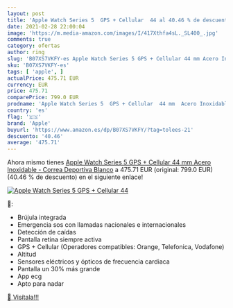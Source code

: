 ```yaml
---
layout: post
title: 'Apple Watch Series 5  GPS + Cellular  44 al 40.46 % de descuento'
date: 2021-02-28 22:00:04
image: 'https://m.media-amazon.com/images/I/417Xthfa4sL._SL400_.jpg'
comments: true
category: ofertas
author: ring
slug: 'B07XS7VKFY-es Apple Watch Series 5 GPS + Cellular 44 mm Acero Inoxidable...'
sku: 'B07XS7VKFY-es'
tags: [ 'apple', ]
actualPrice: 475.71 EUR
currency: EUR
price: 475.71
comparePrice: 799.0 EUR
prodname: 'Apple Watch Series 5  GPS + Cellular  44 mm  Acero Inoxidable - Correa Deportiva Blanco'
country: 'es'
flag: '🇪🇸'
brand: 'Apple'
buyurl: 'https://www.amazon.es/dp/B07XS7VKFY/?tag=tolees-21'
descuento: '40.46'
average: '475.71'
---
```


Ahora mismo tienes [Apple Watch Series 5  GPS + Cellular  44 mm  Acero Inoxidable - Correa Deportiva Blanco](https://www.amazon.es/dp/B07XS7VKFY/?tag=tolees-21) a 475.71 EUR (original: 799.0 EUR) (40.46 %  de descuento) en el siguiente enlace!

[![Apple Watch Series 5  GPS + Cellular  44](https://m.media-amazon.com/images/I/417Xthfa4sL._SL400_.jpg)](https://www.amazon.es/dp/B07XS7VKFY/?tag=tolees-21)

🔎:

- Brújula integrada
- Emergencia sos con llamadas nacionales e internacionales
- Detección de caídas
- Pantalla retina siempre activa
- GPS + Cellular (Operadores compatibles: Orange, Telefonica, Vodafone)
- Altitud
- Sensores eléctricos y ópticos de frecuencia cardiaca
- Pantalla un 30% más grande
- App ecg
- Apto para nadar

[🛒 Visítala!!!](https://www.amazon.es/dp/B07XS7VKFY/?tag=tolees-21)
